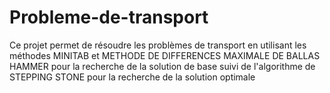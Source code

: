 # Probleme-de-transport
Ce projet permet de résoudre les problèmes de transport en utilisant les méthodes MINITAB et METHODE DE DIFFERENCES MAXIMALE DE BALLAS HAMMER pour la recherche de la solution de base suivi de l'algorithme de STEPPING STONE pour la recherche de la solution optimale

